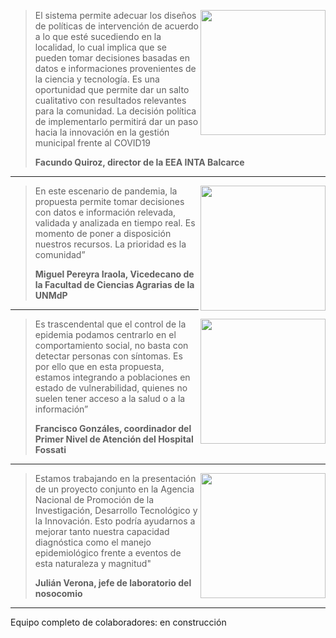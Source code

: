 > <img align="right" src="images/0_facundo.jpg" height ="200" align="left"/>
>
> El sistema permite adecuar los diseños de políticas de intervención de acuerdo a lo que esté sucediendo en la localidad, lo cual implica que se pueden tomar decisiones basadas en datos e informaciones provenientes de la ciencia y tecnología. Es una oportunidad que permite dar un salto cualitativo con resultados relevantes para la comunidad. La decisión política de implementarlo permitirá dar un paso hacia la innovación en la gestión municipal frente al COVID19
>
>**Facundo Quiroz, director de la EEA INTA Balcarce** 

---

> <img align="right" src="images/0_miguel1.png" height ="200" align="left"/>
>
> En este escenario de pandemia, la propuesta permite tomar decisiones con datos e información relevada, validada y analizada en tiempo real. Es momento de poner a disposición nuestros recursos. La prioridad es la comunidad”
>
>**Miguel Pereyra Iraola, Vicedecano de la Facultad de Ciencias Agrarias de la UNMdP**

---

> <img align="right" src="images/0_francisco.jpg" height ="200" align="left"/>
> Es trascendental que el control de la epidemia podamos centrarlo en el comportamiento social, no basta con detectar personas con síntomas. Es por ello que en esta propuesta, estamos integrando a poblaciones en estado de vulnerabilidad, quienes no suelen tener acceso a la salud o a la información”
>
>**Francisco Gonzáles, coordinador del Primer Nivel de Atención del Hospital Fossati**

---

><img align="right" src="images/0_julian.jpeg" height ="200" align="left"/>
>
>Estamos trabajando en la presentación de un proyecto conjunto en la Agencia Nacional de Promoción de la Investigación, Desarrollo Tecnológico y la Innovación. Esto podría ayudarnos a mejorar tanto nuestra capacidad diagnóstica como el manejo epidemiológico frente a eventos de esta naturaleza y magnitud"
>
>**Julián Verona, jefe de laboratorio del nosocomio**

---

Equipo completo de colaboradores: en construcción
